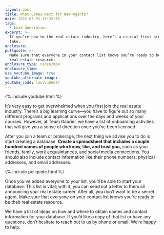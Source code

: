 ```yaml
---
layout: post
title: What Comes Next for New Agents?
date: 2022-03-31 17:32:33
tags:
  - Lead Generation
excerpt: >-
  If you’re new to the real estate industry, here’s a crucial first step to
  take.
enclosure:
pullquote: >-
  Make sure that everyone in your contact list knows you’re ready to be their
  real estate resource.
enclosure_type: video/mp4
enclosure_time:
use_youtube_image: true
youtube_alternate_image:
youtube_code: lawlUuUeelY
---
```

{% include youtube.html %}

It’s very easy to get overwhelmed when you first join the real estate industry. There’s a big learning curve—you have to figure out so many different programs and applications over the days and weeks of your courses. However, at Team Gabriel, we have a list of onboarding activities that will give you a sense of direction once you’ve been licensed.

After you join a team or brokerage, the next thing we advise you to do is start creating a database. **Create a spreadsheet that includes a couple hundred names of people who know, like, and trust you,** such as your friends, family, work acquaintances, and social media connections. You should also include contact information like their phone numbers, physical addresses, and email addresses.

{% include pullquote.html %}

Once you’ve added everyone to your list, you’ll be able to start your database. This list is vital; with it, you can send out a letter to them all announcing your real estate career. After all, you don’t want to be a secret agent. Make sure that everyone on your contact list knows you’re ready to be their real estate resource.

We have a list of ideas on how and where to obtain names and contact information for your database. If you’d like a copy of that list or have any questions, don’t hesitate to reach out to us by phone or email. We’re happy to help.
